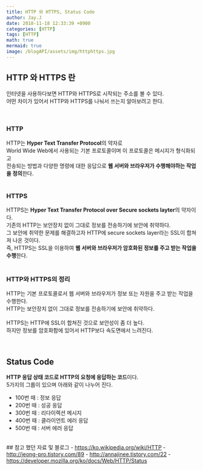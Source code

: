 ```yaml
---
title: HTTP 와 HTTPS, Status Code
author: Jay.J
date: 2018-11-18 12:33:39 +0900
categories: [HTTP]
tags: [HTTP]
math: true
mermaid: true
image: /blogAPI/assets/img/httphttps.jpg
---
```


## HTTP 와 HTTPS 란  
  
인터넷을 사용하다보면 HTTP와 HTTPS로 시작되는 주소를 볼 수 있다.    
어떤 차이가 있어서 HTTP와 HTTPS를 나눠서 쓰는지 알아보려고 한다.  

<br>

### HTTP
HTTP는 <b>Hyper Text Transfer Protocol</b>의 약자로  
World Wide Web에서 사용되는 기본 프로토콜이며 이 프로토콜은 메시지가 형식화되고  
전송되는 방법과 다양한 명령에 대한 응답으로 <b>웹 서버와 브라우저가 수행해야하는 작업을 정의</b>한다.  
<br>
  
### HTTPS
HTTPS는 <b>Hyper Text Transfer Protocol over Secure sockets layter</b>의 약자이다.  
기존의 HTTP는 보안장치 없이 그대로 정보를 전송하기에 보안에 취약하다.  
그 보안에 취약한 문제를 해결하고자 HTTP에 secure sockets layer라는 SSL이 합쳐져 나온 것이다.  
즉, HTTPS는 SSL을 이용하여 <b>웹 서버와 브라우저가 암호화된 정보를 주고 받는 작업을 수행</b>한다.  
<br>
  
### HTTP와 HTTPS의 정리
HTTP는 기본 프로토콜로서 웹 서버와 브라우저가 정보 또는 자원을 주고 받는 작업을 수행한다.  
HTTP는 보안장치 없이 그대로 정보를 전송하기에 보안에 취약하다.  
<br>
HTTPS는 HTTP에 SSL이 합쳐진 것으로 보안성이 좀 더 높다.  
하지만 정보를 암호화함에 있어서 HTTP보다 속도면에서 느려진다.

<br>
  
## Status Code
<b>HTTP 응답 상태 코드로 HTTP의 요청에 응답하는 코드</b>이다.  
5가지의 그룹이 있으며 아래와 같이 나누어 진다.  
- 100번 때 : 정보 응답
- 200번 때 : 성공 응답
- 300번 때 : 리다이렉션 메시지
- 400번 때 : 클라이언트 에러 응답
- 500번 때 : 서버 에러 응답

<br>
## 참고 했던 자료 및 블로그  
 - <a href="https://ko.wikipedia.org/wiki/HTTP" target="_blank">https://ko.wikipedia.org/wiki/HTTP</a>
 - <a href="http://jeong-pro.tistory.com/89" target="_blank">http://jeong-pro.tistory.com/89</a>
 - <a href="http://annajinee.tistory.com/22" target="_blank">http://annajinee.tistory.com/22</a>
 - <a href=" https://developer.mozilla.org/ko/docs/Web/HTTP/Status" target="_blank"> https://developer.mozilla.org/ko/docs/Web/HTTP/Status</a>